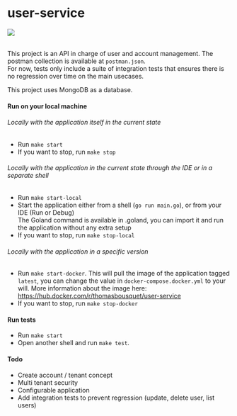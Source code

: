 
# user-service
<a href="https://github.com/thomas-bousquet/user-service/actions?query=workflow%3AProjectPipeline">
    <img src="https://github.com/thomas-bousquet/user-service/workflows/ProjectPipeline/badge.svg" />
</a>
<br>
<br>

This project is an API in charge of user and account management. The postman collection is available at `postman.json`.<br>
For now, tests only include a suite of integration tests that ensures there is no regression over time on the main usecases. 

This project uses MongoDB as a database.

#### Run on your local machine

###### Locally with the application itself in the current state
- Run `make start`
- If you want to stop, run `make stop`

###### Locally with the application in the current state through the IDE or in a separate shell
- Run `make start-local`
- Start the application either from a shell (`go run main.go`), or from your IDE (Run or Debug)
  <br>The Goland command is available in .goland, you can import it and run the application without any extra setup
- If you want to stop, run `make stop-local`

###### Locally with the application in a specific version
- Run `make start-docker`. This will pull the image of the application tagged `latest`, you can change the value in `docker-compose.docker.yml` to your will. More information about the image here: https://hub.docker.com/r/thomasbousquet/user-service
- If you want to stop, run `make stop-docker`


#### Run tests
- Run `make start`
- Open another shell and run `make test`. 

#### Todo
- Create account / tenant concept
- Multi tenant security
- Configurable application
- Add integration tests to prevent regression (update, delete user, list users)